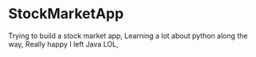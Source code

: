 # StockMarketApp

Trying to build a stock market app,
Learning a lot about python along the way,
Really happy I left Java LOL,
